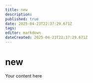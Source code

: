 ```yaml
---
title: new
description: 
published: true
date: 2025-04-23T22:37:29.671Z
tags: 
editor: markdown
dateCreated: 2025-04-23T22:37:29.671Z
---
```


# new
Your content here